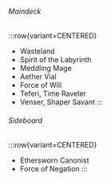 ###### Maindeck

:::row{variant=CENTERED}
- Wasteland
- Spirit of the Labyrinth
- Meddling Mage
- Aether Vial
- Force of Will
- Teferi, Time Raveler
- Venser, Shaper Savant
:::

###### Sideboard

:::row{variant=CENTERED}
- Ethersworn Canonist
- Force of Negation
:::
